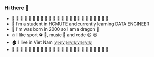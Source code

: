 ### Hi there 👋
 - :white_flower: :white_flower: :white_flower: :white_flower: :white_flower: :white_flower: :white_flower: :white_flower: :white_flower: :white_flower: :white_flower: :white_flower: :white_flower: :white_flower: :white_flower: :white_flower: :white_flower: :white_flower: :white_flower: :white_flower: :white_flower: :white_flower: :white_flower: :white_flower: 
- 🌱 I’m a student in HCMUTE and currently learning DATA ENGINEER                      
- :baby: I'm was born in 2000 so I am a dragon  :dragon:
- :fire: I like sport  :soccer: :8ball:, music :musical_score: and code  :laughing: :laughing:
- 🏠 I live in Viet Nam 🇻🇳🇻🇳🇻🇳🇻🇳🇻🇳
- :white_flower: :white_flower: :white_flower: :white_flower: :white_flower: :white_flower: :white_flower: :white_flower: :white_flower: :white_flower: :white_flower: :white_flower: :white_flower: :white_flower: :white_flower: :white_flower: :white_flower: :white_flower: :white_flower: :white_flower: :white_flower: :white_flower: :white_flower: :white_flower: 
